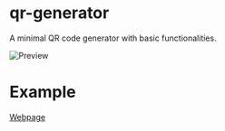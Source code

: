 # qr-generator

A minimal QR code generator with basic functionalities.

![Preview](https://user-images.githubusercontent.com/24450679/142987838-1ed63766-ec65-43a9-9a04-80d6d5c36853.png)


# Example
[Webpage](https://azizalmusa-qr-generator.herokuapp.com/)
